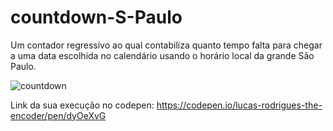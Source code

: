 # countdown-S-Paulo

Um contador regressivo ao qual contabiliza quanto tempo falta para chegar a uma data escolhida no calendário usando o horário local da grande São Paulo.

 ![countdown](https://github.com/Lukaslk/countdown-S-Paulo/blob/main/Countdown-S%C3%A3o-Paulo-Google-Chrome-2021-04-28-18-21-42.gif)

Link da sua execução no codepen: https://codepen.io/lucas-rodrigues-the-encoder/pen/dyOeXvG
